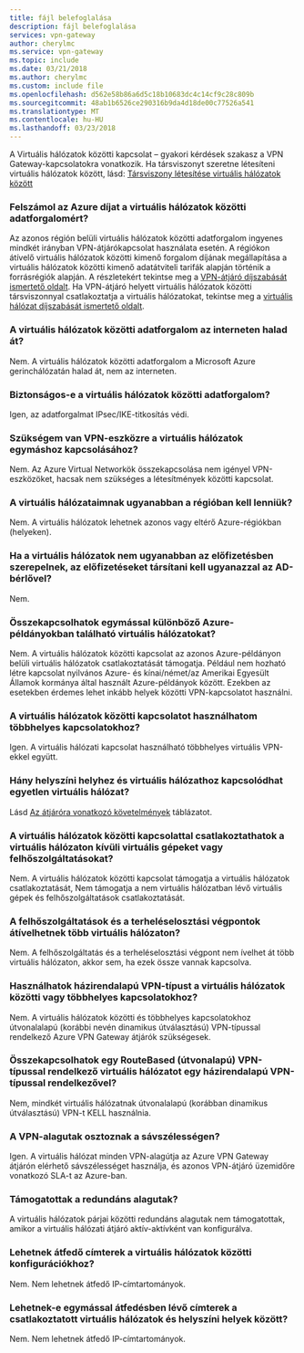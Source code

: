 ```yaml
---
title: fájl belefoglalása
description: fájl belefoglalása
services: vpn-gateway
author: cherylmc
ms.service: vpn-gateway
ms.topic: include
ms.date: 03/21/2018
ms.author: cherylmc
ms.custom: include file
ms.openlocfilehash: d562e58b86a6d5c18b10683dc4c14cf9c28c809b
ms.sourcegitcommit: 48ab1b6526ce290316b9da4d18de00c77526a541
ms.translationtype: MT
ms.contentlocale: hu-HU
ms.lasthandoff: 03/23/2018
---
```

A Virtuális hálózatok közötti kapcsolat – gyakori kérdések szakasz a VPN Gateway-kapcsolatokra vonatkozik. Ha társviszonyt szeretne létesíteni virtuális hálózatok között, lásd: [Társviszony létesítése virtuális hálózatok között](../articles/virtual-network/virtual-network-peering-overview.md)

### <a name="does-azure-charge-for-traffic-between-vnets"></a>Felszámol az Azure díjat a virtuális hálózatok közötti adatforgalomért?

Az azonos régión belüli virtuális hálózatok közötti adatforgalom ingyenes mindkét irányban VPN-átjárókapcsolat használata esetén. A régiókon átívelő virtuális hálózatok közötti kimenő forgalom díjának megállapítása a virtuális hálózatok közötti kimenő adatátviteli tarifák alapján történik a forrásrégiók alapján. A részletekért tekintse meg a [VPN-átjáró díjszabását ismertető oldalt](https://azure.microsoft.com/pricing/details/vpn-gateway/). Ha VPN-átjáró helyett virtuális hálózatok közötti társviszonnyal csatlakoztatja a virtuális hálózatokat, tekintse meg a [virtuális hálózat díjszabását ismertető oldalt](https://azure.microsoft.com/pricing/details/virtual-network/).

### <a name="does-vnet-to-vnet-traffic-travel-across-the-internet"></a>A virtuális hálózatok közötti adatforgalom az interneten halad át?

Nem. A virtuális hálózatok közötti adatforgalom a Microsoft Azure gerinchálózatán halad át, nem az interneten.

### <a name="is-vnet-to-vnet-traffic-secure"></a>Biztonságos-e a virtuális hálózatok közötti adatforgalom?

Igen, az adatforgalmat IPsec/IKE-titkosítás védi.

### <a name="do-i-need-a-vpn-device-to-connect-vnets-together"></a>Szükségem van VPN-eszközre a virtuális hálózatok egymáshoz kapcsolásához?

Nem. Az Azure Virtual Networkök összekapcsolása nem igényel VPN-eszközöket, hacsak nem szükséges a létesítmények közötti kapcsolat.

### <a name="do-my-vnets-need-to-be-in-the-same-region"></a>A virtuális hálózataimnak ugyanabban a régióban kell lenniük?

Nem. A virtuális hálózatok lehetnek azonos vagy eltérő Azure-régiókban (helyeken).

### <a name="if-the-vnets-are-not-in-the-same-subscription-do-the-subscriptions-need-to-be-associated-with-the-same-ad-tenant"></a>Ha a virtuális hálózatok nem ugyanabban az előfizetésben szerepelnek, az előfizetéseket társítani kell ugyanazzal az AD-bérlővel?

Nem.

### <a name="can-i-use-vnet-to-vnet-to-connect-virtual-networks-in-separate-azure-instances"></a>Összekapcsolhatok egymással különböző Azure-példányokban található virtuális hálózatokat? 

Nem. A virtuális hálózatok közötti kapcsolat az azonos Azure-példányon belüli virtuális hálózatok csatlakoztatását támogatja. Például nem hozható létre kapcsolat nyilvános Azure- és kínai/német/az Amerikai Egyesült Államok kormánya által használt Azure-példányok között. Ezekben az esetekben érdemes lehet inkább helyek közötti VPN-kapcsolatot használni.

### <a name="can-i-use-vnet-to-vnet-along-with-multi-site-connections"></a>A virtuális hálózatok közötti kapcsolatot használhatom többhelyes kapcsolatokhoz?

Igen. A virtuális hálózati kapcsolat használható többhelyes virtuális VPN-ekkel együtt.

### <a name="how-many-on-premises-sites-and-virtual-networks-can-one-virtual-network-connect-to"></a>Hány helyszíni helyhez és virtuális hálózathoz kapcsolódhat egyetlen virtuális hálózat?

Lásd [Az átjáróra vonatkozó követelmények](../articles/vpn-gateway/vpn-gateway-about-vpn-gateway-settings.md#requirements) táblázatot.

### <a name="can-i-use-vnet-to-vnet-to-connect-vms-or-cloud-services-outside-of-a-vnet"></a>A virtuális hálózatok közötti kapcsolattal csatlakoztathatok a virtuális hálózaton kívüli virtuális gépeket vagy felhőszolgáltatásokat?

Nem. A virtuális hálózatok közötti kapcsolat támogatja a virtuális hálózatok csatlakoztatását, Nem támogatja a nem virtuális hálózatban lévő virtuális gépek és felhőszolgáltatások csatlakoztatását.

### <a name="can-a-cloud-service-or-a-load-balancing-endpoint-span-vnets"></a>A felhőszolgáltatások és a terheléselosztási végpontok átívelhetnek több virtuális hálózaton?

Nem. A felhőszolgáltatás és a terheléselosztási végpont nem ívelhet át több virtuális hálózaton, akkor sem, ha ezek össze vannak kapcsolva.

### <a name="can-i-used-a-policybased-vpn-type-for-vnet-to-vnet-or-multi-site-connections"></a>Használhatok házirendalapú VPN-típust a virtuális hálózatok közötti vagy többhelyes kapcsolatokhoz?

Nem. A virtuális hálózatok közötti és többhelyes kapcsolatokhoz útvonalalapú (korábbi nevén dinamikus útválasztású) VPN-típussal rendelkező Azure VPN Gateway átjárók szükségesek.

### <a name="can-i-connect-a-vnet-with-a-routebased-vpn-type-to-another-vnet-with-a-policybased-vpn-type"></a>Összekapcsolhatok egy RouteBased (útvonalapú) VPN-típussal rendelkező virtuális hálózatot egy házirendalapú VPN-típussal rendelkezővel?

Nem, mindkét virtuális hálózatnak útvonalalapú (korábban dinamikus útválasztású) VPN-t KELL használnia.

### <a name="do-vpn-tunnels-share-bandwidth"></a>A VPN-alagutak osztoznak a sávszélességen?

Igen. A virtuális hálózat minden VPN-alagútja az Azure VPN Gateway átjárón elérhető sávszélességet használja, és azonos VPN-átjáró üzemidőre vonatkozó SLA-t az Azure-ban.

### <a name="are-redundant-tunnels-supported"></a>Támogatottak a redundáns alagutak?

A virtuális hálózatok párjai közötti redundáns alagutak nem támogatottak, amikor a virtuális hálózati átjáró aktív-aktívként van konfigurálva.

### <a name="can-i-have-overlapping-address-spaces-for-vnet-to-vnet-configurations"></a>Lehetnek átfedő címterek a virtuális hálózatok közötti konfigurációkhoz?

Nem. Nem lehetnek átfedő IP-címtartományok.

### <a name="can-there-be-overlapping-address-spaces-among-connected-virtual-networks-and-on-premises-local-sites"></a>Lehetnek-e egymással átfedésben lévő címterek a csatlakoztatott virtuális hálózatok és helyszíni helyek között?

Nem. Nem lehetnek átfedő IP-címtartományok.



